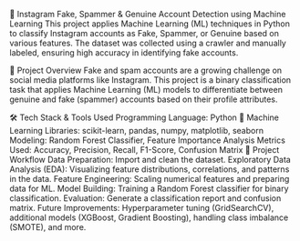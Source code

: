 📌 Instagram Fake, Spammer & Genuine Account Detection using Machine Learning
This project applies Machine Learning (ML) techniques in Python to classify Instagram accounts as Fake, Spammer, or Genuine based on various features. The dataset was collected using a crawler and manually labeled, ensuring high accuracy in identifying fake accounts.

🚀 Project Overview
Fake and spam accounts are a growing challenge on social media platforms like Instagram. This project is a binary classification task that applies Machine Learning (ML) models to differentiate between genuine and fake (spammer) accounts based on their profile attributes.

🛠️ Tech Stack & Tools Used
  Programming Language: Python 🐍
  Machine Learning Libraries: scikit-learn, pandas, numpy, matplotlib, seaborn
  Modeling: Random Forest Classifier, Feature Importance Analysis
  Metrics Used: Accuracy, Precision, Recall, F1-Score, Confusion Matrix
📌 Project Workflow
  Data Preparation: Import and clean the dataset.
  Exploratory Data Analysis (EDA): Visualizing feature distributions, correlations, and patterns in the data.
  Feature Engineering: Scaling numerical features and preparing data for ML.
  Model Building: Training a Random Forest classifier for binary classification.
  Evaluation: Generate a classification report and confusion matrix.
  Future Improvements: Hyperparameter tuning (GridSearchCV), additional models (XGBoost, Gradient Boosting), handling class imbalance (SMOTE), and more.
